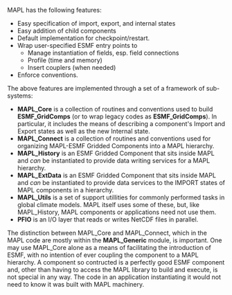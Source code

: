 

MAPL has the following features:

- Easy specification of import, export, and internal states
- Easy addition of child components
- Default implementation for checkpoint/restart.
- Wrap user-specified ESMF entry points to
   - Manage instantiation of fields, esp. field connections
   - Profile (time and memory)
   - Insert couplers (when needed)
- Enforce conventions.

The above features are implemented through a set of a framework of sub-systems:

-  __MAPL_Core__ is a collection of routines and conventions used to
    build __ESMF_GridComps__ (or to wrap legacy codes as __ESMF_GridComps__). 
    In particular, it includes the means of describing a component's Import and Export states
    as well as the new Internal state.
- __MAPL_Connect__ is a collection of routines and conventions used for
    organizing MAPL-ESMF Gridded Components into a MAPL hierarchy.
- __MAPL_History__ is an ESMF Gridded Component that sits inside MAPL and
    _can_ be instantiated to provide data writing services for a MAPL
    hierarchy.
- __MAPL_ExtData__ is an ESMF Gridded Component that sits inside MAPL and
    _can_ be instantiated to provide data services to the IMPORT states
    of MAPL components in a hierarchy.
- __MAPL_Utils__ is a set of support utillities for commonly performed
    tasks in global climate models. MAPL itself uses some of these, but,
    like MAPL_History, MAPL components or applications need not use them.
- __PFIO__ is an I/O layer that reads or writes NetCDF files in parallel.


The distinction between MAPL_Core and MAPL_Connect, which in
the MAPL code are mostly within the __MAPL\_Generic__ module,
is important. One may use MAPL_Core alone as a means of facilitating the
introduction of ESMF, with no intention of ever coupling the component to a
MAPL hierarchy. A component so contructed is a perfectly good
ESMF component and, other than having to access the MAPL  library
to build and execute, is not special in any way. The code in
an application instantiating it would not need to know it was built
with MAPL  machinery.